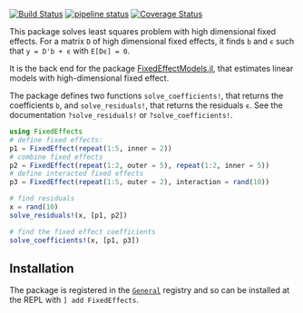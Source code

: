 [![Build Status](https://travis-ci.com/FixedEffects/FixedEffects.jl.svg?branch=master)](https://travis-ci.com/FixedEffects/FixedEffects.jl)
[![pipeline status](https://gitlab.com/JuliaGPU/FixedEffects-jl/badges/master/pipeline.svg)](https://gitlab.com/JuliaGPU/FixedEffects-jl/commits/master)
[![Coverage Status](https://coveralls.io/repos/FixedEffects/FixedEffects.jl/badge.svg?branch=master)](https://coveralls.io/r/FixedEffects/FixedEffects.jl?branch=master)

This package solves least squares problem with high dimensional fixed effects. For a matrix `D` of high dimensional fixed effects, it finds `b` and `ϵ` such that `y = D'b + ϵ` with `E[Dϵ] = 0`. 

It is the back end for the package [FixedEffectModels.jl](https://github.com/matthieugomez/FixedEffectModels.jl), that estimates linear models with high-dimensional fixed effect.

 The package defines two functions `solve_coefficients!`, that returns the coefficients `b`, and `solve_residuals!`, that returns the residuals `ϵ`. See the documentation `?solve_residuals!` or `?solve_coefficients!`.


```julia
using FixedEffects
# define fixed effects:
p1 = FixedEffect(repeat(1:5, inner = 2))
# combine fixed effects
p2 = FixedEffect(repeat(1:2, outer = 5), repeat(1:2, inner = 5))
# define interacted fixed effects
p3 = FixedEffect(repeat(1:5, outer = 2), interaction = rand(10))

# find residuals
x = rand(10)
solve_residuals!(x, [p1, p2])

# find the fixed effect coefficients
solve_coefficients!(x, [p1, p3])
```



## Installation
The package is registered in the [`General`](https://github.com/JuliaRegistries/General) registry and so can be installed at the REPL with `] add FixedEffects`.
